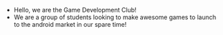 - Hello, we are the Game Development Club! 
- We are a group of students looking to make awesome games to launch to the android market in our spare time!

<!---
Game-Development-Club-Kerr/Game-Development-Club-Kerr is a ✨ special ✨ repository because its `README.md` (this file) appears on your GitHub profile.
You can click the Preview link to take a look at your changes.
--->
